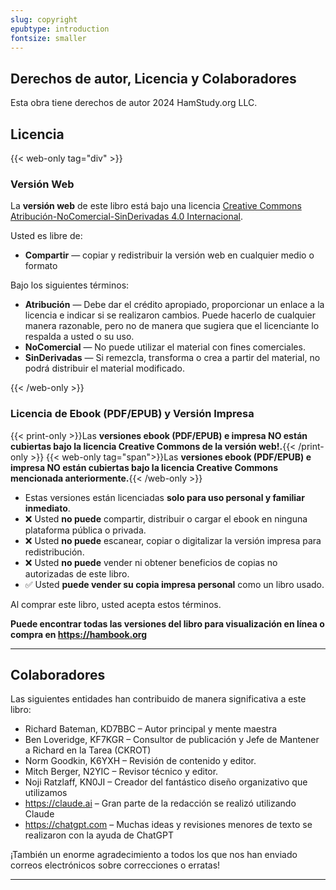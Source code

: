 ```yaml
---
slug: copyright
epubtype: introduction
fontsize: smaller
---
```

## Derechos de autor, Licencia y Colaboradores

Esta obra tiene derechos de autor 2024 HamStudy.org LLC.

## Licencia

{{< web-only tag="div" >}}
### **Versión Web**
La **versión web** de este libro está bajo una licencia [Creative Commons Atribución-NoComercial-SinDerivadas 4.0 Internacional](https://creativecommons.org/licenses/by-nc-nd/4.0/).

Usted es libre de:
- **Compartir** — copiar y redistribuir la versión web en cualquier medio o formato

Bajo los siguientes términos:
- **Atribución** — Debe dar el crédito apropiado, proporcionar un enlace a la licencia e indicar si se realizaron cambios. Puede hacerlo de cualquier manera razonable, pero no de manera que sugiera que el licenciante lo respalda a usted o su uso.
- **NoComercial** — No puede utilizar el material con fines comerciales.
- **SinDerivadas** — Si remezcla, transforma o crea a partir del material, no podrá distribuir el material modificado.

{{< /web-only >}}

### **Licencia de Ebook (PDF/EPUB) y Versión Impresa**

{{< print-only >}}Las **versiones ebook (PDF/EPUB) e impresa NO están cubiertas bajo la licencia Creative Commons de la versión web!.**{{< /print-only >}}
{{< web-only tag="span">}}Las **versiones ebook (PDF/EPUB) e impresa NO están cubiertas bajo la licencia Creative Commons mencionada anteriormente.**{{< /web-only >}}

- Estas versiones están licenciadas **solo para uso personal y familiar inmediato**.
- ❌ Usted **no puede** compartir, distribuir o cargar el ebook en ninguna plataforma pública o privada.
- ❌ Usted **no puede** escanear, copiar o digitalizar la versión impresa para redistribución.
- ❌ Usted **no puede** vender ni obtener beneficios de copias no autorizadas de este libro.
- ✅ Usted **puede vender su copia impresa personal** como un libro usado.

Al comprar este libro, usted acepta estos términos.  

**Puede encontrar todas las versiones del libro para visualización en línea o compra en https://hambook.org**

---

## Colaboradores

Las siguientes entidades han contribuido de manera significativa a este libro:

* Richard Bateman, KD7BBC – Autor principal y mente maestra
* Ben Loveridge, KF7KGR – Consultor de publicación y Jefe de Mantener a Richard en la Tarea (CKROT)
* Norm Goodkin, K6YXH – Revisión de contenido y editor.
* Mitch Berger, N2YIC – Revisor técnico y editor.
* Noji Ratzlaff, KN0JI – Creador del fantástico diseño organizativo que utilizamos
* https://claude.ai – Gran parte de la redacción se realizó utilizando Claude
* https://chatgpt.com – Muchas ideas y revisiones menores de texto se realizaron con la ayuda de ChatGPT

¡También un enorme agradecimiento a todos los que nos han enviado correos electrónicos sobre correcciones o erratas!

---